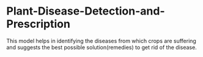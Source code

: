 # Plant-Disease-Detection-and-Prescription
This model helps in identifying the diseases from which crops are suffering and suggests the best possible solution(remedies) to get rid of the disease.
